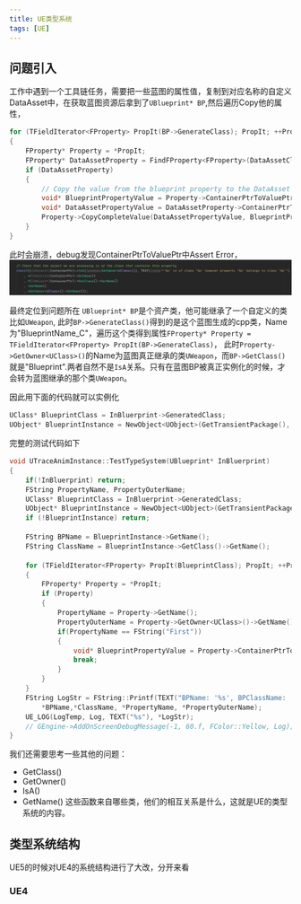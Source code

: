 ```yaml
---
title: UE类型系统 
tags: [UE]
---
```

## 问题引入
工作中遇到一个工具链任务，需要把一些蓝图的属性值，复制到对应名称的自定义DataAsset中，在获取蓝图资源后拿到了`UBlueprint* BP`,然后遍历Copy他的属性，
```cpp
for (TFieldIterator<FProperty> PropIt(BP->GenerateClass); PropIt; ++PropIt)
{
    FProperty* Property = *PropIt;
    FProperty* DataAssetProperty = FindFProperty<FProperty>(DataAssetClass, Property->GetFName());
    if (DataAssetProperty)
    {
        // Copy the value from the blueprint property to the DataAsset property
        void* BlueprintPropertyValue = Property->ContainerPtrToValuePtr<void>(BP);
        void* DataAssetPropertyValue = DataAssetProperty->ContainerPtrToValuePtr<void>(DataAssetInstance);
        Property->CopyCompleteValue(DataAssetPropertyValue, BlueprintPropertyValue);
    }
}
```
此时会崩溃，debug发现ContainerPtrToValuePtr中Assert Error，
![alt text](images/image-2.png)

最终定位到问题所在
`UBlueprint* BP`是个资产类，他可能继承了一个自定义的类比如`UWeapon`, 此时`BP->GenerateClass()`得到的是这个蓝图生成的cpp类，Name为"BlueprintName_C"，遍历这个类得到属性`FProperty* Property = TFieldIterator<FProperty> PropIt(BP->GenerateClass)`， 此时`Property->GetOwner<UClass>()`的Name为蓝图真正继承的类`UWeapon`，而`BP->GetClass()`就是"Blueprint".两者自然不是`IsA`关系。只有在蓝图BP被真正实例化的时候，才会转为蓝图继承的那个类`UWeapon`。

因此用下面的代码就可以实例化
```cpp
UClass* BlueprintClass = InBluerprint->GeneratedClass;
UObject* BlueprintInstance = NewObject<UObject>(GetTransientPackage(), BlueprintClass);
```
完整的测试代码如下

```cpp
void UTraceAnimInstance::TestTypeSystem(UBlueprint* InBluerprint)
{
	if(!InBluerprint) return;
	FString PropertyName, PropertyOuterName;
	UClass* BlueprintClass = InBluerprint->GeneratedClass;
	UObject* BlueprintInstance = NewObject<UObject>(GetTransientPackage(), BlueprintClass);
	if (!BlueprintInstance) return;

	FString BPName = BlueprintInstance->GetName();
	FString ClassName = BlueprintInstance->GetClass()->GetName();

	for (TFieldIterator<FProperty> PropIt(BlueprintClass); PropIt; ++PropIt)
	{
		FProperty* Property = *PropIt;
		if (Property)
		{
			PropertyName = Property->GetName();
			PropertyOuterName = Property->GetOwner<UClass>()->GetName();
			if(PropertyName == FString("First"))
			{
				void* BlueprintPropertyValue = Property->ContainerPtrToValuePtr<void>(BlueprintInstance, 0);
				break;
			} 
		}
	}
	FString LogStr = FString::Printf(TEXT("BPName: '%s', BPClassName: '%s', PropertyName: '%s', PropertyOuterName: '%s'"),
		*BPName,*ClassName, *PropertyName, *PropertyOuterName);
	UE_LOG(LogTemp, Log, TEXT("%s"), *LogStr);
	// GEngine->AddOnScreenDebugMessage(-1, 60.f, FColor::Yellow, Log);
}
```

我们还需要思考一些其他的问题：
* GetClass()
* GetOwner()
* IsA()
* GetName()
这些函数来自哪些类，他们的相互关系是什么，这就是UE的类型系统的内容。

## 类型系统结构
UE5的时候对UE4的系统结构进行了大改，分开来看
### UE4


